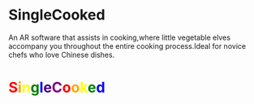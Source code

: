 # SingleCooked
An AR software that assists in cooking,where little vegetable elves accompany you throughout the entire cooking process.Ideal for novice chefs who love Chinese dishes.
# <font color="red">S</font><font color="orange">i</font><font color="yellow">n</font><font color="green">g</font><font color="blue">l</font><font color="indigo">e</font><font color="purple">C</font><font color="red">o</font><font color="orange">o</font><font color="yellow">k</font><font color="green">e</font><font color="blue">d</font>
